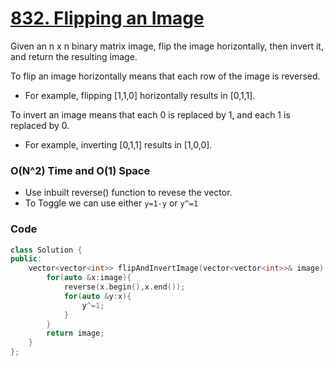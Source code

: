 # [832. Flipping an Image](https://leetcode.com/problems/flipping-an-image/)

Given an n x n binary matrix image, flip the image horizontally, then invert it, and return the resulting image.

To flip an image horizontally means that each row of the image is reversed.

- For example, flipping [1,1,0] horizontally results in [0,1,1].

To invert an image means that each 0 is replaced by 1, and each 1 is replaced by 0.

- For example, inverting [0,1,1] results in [1,0,0].

### O(N^2) Time and O(1) Space

- Use inbuilt reverse() function to revese the vector.
- To Toggle we can use either `y=1-y` or `y^=1`

### Code

```cpp
class Solution {
public:
    vector<vector<int>> flipAndInvertImage(vector<vector<int>>& image) {
        for(auto &x:image){
            reverse(x.begin(),x.end());
            for(auto &y:x){
                y^=1;
            }
        }
        return image;
    }
};
```
